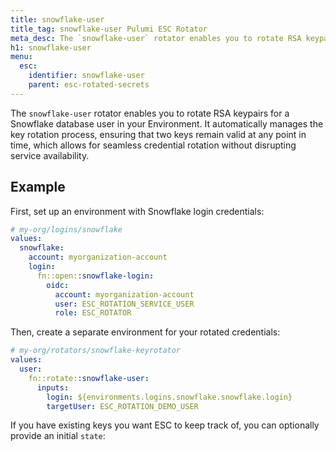 ```yaml
---
title: snowflake-user
title_tag: snowflake-user Pulumi ESC Rotator
meta_desc: The `snowflake-user` rotator enables you to rotate RSA keypairs for a Snowflake database user.
h1: snowflake-user
menu:
  esc:
    identifier: snowflake-user
    parent: esc-rotated-secrets
---
```


The `snowflake-user` rotator enables you to rotate RSA keypairs for a Snowflake database user in your Environment. It automatically manages the key rotation process, ensuring that two keys remain valid at any point in time, which allows for seamless credential rotation without disrupting service availability.

## Example

First, set up an environment with Snowflake login credentials:

```yaml
# my-org/logins/snowflake
values:
  snowflake:
    account: myorganization-account
    login:
      fn::open::snowflake-login:
        oidc:
          account: myorganization-account
          user: ESC_ROTATION_SERVICE_USER
          role: ESC_ROTATOR
```

Then, create a separate environment for your rotated credentials:

```yaml
# my-org/rotators/snowflake-keyrotator
values:
  user:
    fn::rotate::snowflake-user:
      inputs:
        login: ${environments.logins.snowflake.snowflake.login}
        targetUser: ESC_ROTATION_DEMO_USER
```

If you have existing keys you want ESC to keep track of, you can optionally provide an initial `state`:

```yaml
# my-org/rotators/snowflake-keyrotator
values:
  user:
    fn::rotate::snowflake-user:
      inputs:
        login: ${environments.logins.snowflake.snowflake.login}
        targetUser: ESC_ROTATION_DEMO_USER
      state:
        account: myorganization-account
        privateKey:
          fn::secret: |
            -----BEGIN PRIVATE KEY-----
            MIIEvQIBADANBgkqhkiG9w0BAQE...
            -----END PRIVATE KEY-----
        createdAt: "2025-01-01T12:00:00Z"
```

## Configuring Snowflake for Key Rotation

### Step 1: Create the Target User

Create the Snowflake user whose keys will be rotated:

```sql
CREATE USER ESC_ROTATION_DEMO_USER
  DEFAULT_ROLE = 'PUBLIC'
  TYPE = SERVICE;
```

### Step 2: Create a Rotator Role

Create a role that has permission to alter the target user:

```sql
CREATE ROLE ESC_ROTATOR;
GRANT OWNERSHIP ON USER ESC_ROTATION_DEMO_USER TO ROLE ESC_ROTATOR;
```

### Step 3: Create a Rotation Service User

Create a service user that will perform the rotation:

```sql
CREATE USER ESC_ROTATION_SERVICE_USER
  DEFAULT_ROLE = 'ESC_ROTATOR'
  TYPE = SERVICE;
GRANT ROLE ESC_ROTATOR TO USER ESC_ROTATION_SERVICE_USER;
```

The rotation service user should have minimal permissions, only enough to alter the target user.

### Step 4: Set Up OIDC for the Rotation Service User

Follow the OIDC setup steps in the [snowflake-login documentation](/docs/esc/integrations/dynamic-login-credentials/snowflake-login/) to allow Pulumi ESC to authenticate as the rotation service user.

```sql
CREATE SECURITY INTEGRATION pulumi_oidc
  TYPE = EXTERNAL_OAUTH
  ENABLED = TRUE
  EXTERNAL_OAUTH_TYPE = CUSTOM
  EXTERNAL_OAUTH_ISSUER = 'https://api.pulumi.com/oidc'
  EXTERNAL_OAUTH_JWS_KEYS_URL = 'https://api.pulumi.com/oidc/.well-known/jwks'
  EXTERNAL_OAUTH_TOKEN_USER_MAPPING_CLAIM = 'snowflake_user'
  EXTERNAL_OAUTH_SNOWFLAKE_USER_MAPPING_ATTRIBUTE = 'login_name'
  EXTERNAL_OAUTH_AUDIENCE_LIST = ('snowflake:<pulumi-org>')
  EXTERNAL_OAUTH_ALLOWED_ROLES_LIST = ('ESC_ROTATOR')
  EXTERNAL_OAUTH_ANY_ROLE_MODE = 'ENABLE';
```

Replace `<pulumi-org>` with your Pulumi organization name.

## Validation

You can validate that your configuration is working by running either of the following:

* `esc open <org>/<project>/<environment>` command of the [ESC CLI](/docs/esc-cli/)
* `pulumi env open <org>/<project>/<environment>` command of the [Pulumi CLI](/docs/install/)

You should see output similar to the following:

```json
{
  "user": {
    "account": "myorganization-account",
    "user": "ESC_ROTATION_DEMO_USER",
    "privateKey": "[secret]",
    "rotatedAt": "2025-04-24T10:00:00Z"
  }
}
```

## Inputs

| Property          | Type                        | Description                                                                                 |
|-------------------|-----------------------------|--------------------------------------------------------------------------------------------|
| `login`           | [SnowflakeLogin](#snowflakelogin) | Required. Credentials used to connect to Snowflake and perform the rotation.              |
| `targetUser`      | string                      | Required. The Snowflake user whose keypair will be rotated.                                 |

### SnowflakeLogin

The `login` object must contain:

| Property   | Type   | Description                                      |
|------------|--------|--------------------------------------------------|
| `account`  | string | Required. Snowflake account identifier.          |
| `user`     | string | Required. Managing user to connect as. This user must have permission to alter the target user. |

And exactly one of:

| Property     | Type   | Description                                                   |
|--------------|--------|---------------------------------------------------------------|
| `password`   | string | Legacy password authentication. (Deprecated)                  |
| `privateKey` | string | Private key in PEM format.                                    |
| `token`      | string | OAuth token (output of snowflake-login provider).             |

## State (Optional)

| Property    | Type   | Description                                                            |
|-------------|--------|------------------------------------------------------------------------|
| `account`   | string | Snowflake account identifier.                                          |
| `privateKey`| string | The private key in PEM format.                                         |
| `createdAt` | string | When the keypair was generated, in RFC3339 format.                     |

## Outputs

| Property    | Type   | Description                                                           |
|-------------|--------|-----------------------------------------------------------------------|
| `account`   | string | Snowflake account identifier.                                         |
| `user`      | string | The rotated user.                                                     |
| `privateKey`| string | Private key in PEM format (stored as a secret).                       |
| `rotatedAt` | string | When the keypair was generated, in RFC3339 format.                    |

## How Key Rotation Works

When the `snowflake-user` rotator is executed:

1. It connects to Snowflake using the provided login credentials.
2. It generates a new 2048-bit RSA keypair.
3. If a previous keypair exists in the state, it sets the user's `RSA_PUBLIC_KEY_2` to the previous public key.
4. It sets the user's `RSA_PUBLIC_KEY` to the new public key.
5. The new private key is stored securely in the environment state.

This two-key approach ensures that applications have time to update to the new key before the old one is completely removed, providing a smooth transition during rotation.
